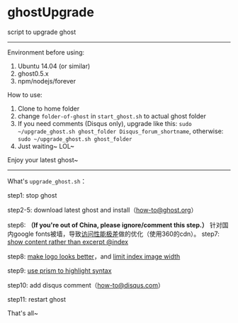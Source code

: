 # ghostUpgrade
script to upgrade ghost

---

Environment before using:

1. Ubuntu 14.04 (or similar)
2. ghost0.5.x
3. npm/nodejs/forever

How to use:

1. Clone to home folder
2. change `folder-of-ghost` in `start_ghost.sh` to actual ghost folder 
3. If you need comments (Disqus only), upgrade like this:
`sudo ~/upgrade_ghost.sh ghost_folder Disqus_forum_shortname`,
otherwise:
`sudo ~/upgrade_ghost.sh ghost_folder`
4. Just waiting~ LOL~

Enjoy your latest ghost~

---

What's `upgrade_ghost.sh`：

step1: stop ghost

step2-5: download latest ghost and install（[how-to@ghost.org](http://support.ghost.org/how-to-upgrade)）

step6: **（If you're out of China, please ignore/comment this step.）** 针对国内google fonts被墙，导致[访问性能极差](http://nobodycare.me/2014/09/16/ghost-slower-than-wordpress/)做的优化（使用360的cdn）。 
step7: [show content rather than excerpt @index](http://nobodycare.me/2014/09/22/ghost-display-post-images-on-home-page/)

step8: [make logo looks better](http://nobodycare.me/2014/09/30/optimize-layout-of-ghost-logo/)，and [limit index image width](http://nobodycare.me/2015/01/06/ghost-limit-image-width/)

step9: [use prism to highlight syntax](http://nobodycare.me/2015/03/04/ghost-highlight-syntax/)

step10: add disqus comment（[how-to@disqus.com](https://help.disqus.com/customer/portal/articles/1454924-ghost-installation-instructions)）

step11: restart ghost

That's all~

